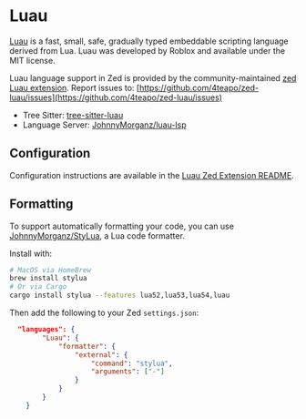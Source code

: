 # Luau

[Luau](https://luau-lang.org/) is a fast, small, safe, gradually typed embeddable scripting language derived from Lua. Luau was developed by Roblox and available under the MIT license.

Luau language support in Zed is provided by the community-maintained [zed Luau extension](https://github.com/4teapo/zed-luau).
Report issues to: [https://github.com/4teapo/zed-luau/issues](https://github.com/4teapo/zed-luau/issues)

- Tree Sitter: [tree-sitter-luau](https://github.com/tree-sitter-grammars/tree-sitter-luau)
- Language Server: [JohnnyMorganz/luau-lsp](https://github.com/JohnnyMorganz/luau-lsp)

## Configuration

Configuration instructions are available in the [Luau Zed Extension README](https://github.com/4teapo/zed-luau).

## Formatting

To support automatically formatting your code, you can use [JohnnyMorganz/StyLua](https://github.com/JohnnyMorganz/StyLua), a Lua code formatter.

Install with:

```sh
# MacOS via HomeBrew
brew install stylua
# Or via Cargo
cargo install stylua --features lua52,lua53,lua54,luau
```

Then add the following to your Zed `settings.json`:

```json
  "languages": {
		"Luau": {
			"formatter": {
				"external": {
					"command": "stylua",
					"arguments": ["-"]
				}
			}
		}
	}
```
